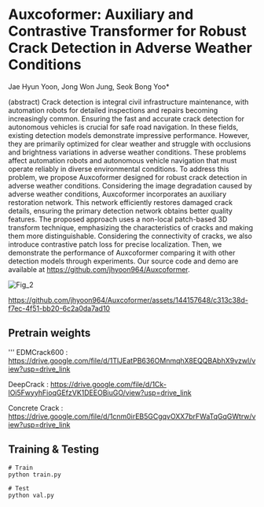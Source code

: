 # Auxcoformer: Auxiliary and Contrastive Transformer for Robust Crack Detection in Adverse Weather Conditions

Jae Hyun Yoon, Jong Won Jung, Seok Bong Yoo*

(abstract) Crack detection is integral civil infrastructure maintenance, with automation robots for detailed inspections and repairs becoming increasingly common. Ensuring the fast and accurate crack detection for autonomous vehicles is crucial for safe road navigation. In these fields, existing detection models demonstrate impressive performance. However, they are primarily optimized for clear weather and struggle with occlusions and brightness variations in adverse weather conditions. These problems affect automation robots and autonomous vehicle navigation that must operate reliably in diverse environmental conditions. To address this problem, we propose Auxcoformer designed for robust crack detection in adverse weather conditions. Considering the image degradation caused by adverse weather conditions, Auxcoformer incorporates an auxiliary restoration network. This network efficiently restores damaged crack details, ensuring the primary detection network obtains better quality features. The proposed approach uses a non-local patch-based 3D transform technique, emphasizing the characteristics of cracks and making them more distinguishable. Considering the connectivity of cracks, we also introduce contrastive patch loss for precise localization. Then, we demonstrate the performance of Auxcoformer comparing it with other detection models through experiments. Our source code and demo are available at https://github.com/jhyoon964/Auxcoformer.


![Fig_2](https://github.com/jhyoon964/Auxcoformer/assets/144157648/82200c37-a3ba-46b1-95a4-831d9bd67611)




https://github.com/jhyoon964/Auxcoformer/assets/144157648/c313c38d-f7ec-4f51-bb20-6c2a0da7ad10



## Pretrain weights
'''
EDMCrack600 : https://drive.google.com/file/d/1TlJEatPB636OMnmqhX8EQQBAbhX9vzwl/view?usp=drive_link

DeepCrack : https://drive.google.com/file/d/1Ck-lOi5FwyyhFioqGEfzVK1DEEOBiuGO/view?usp=drive_link

Concrete Crack : https://drive.google.com/file/d/1cnm0irEB5GCgqvOXX7brFWaTqGqGWtrw/view?usp=drive_link



## Training & Testing
```
# Train
python train.py

# Test
python val.py
